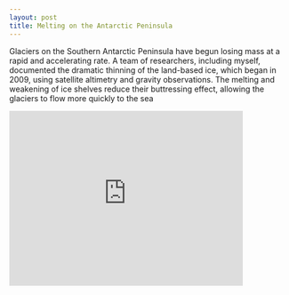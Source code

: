 ```yaml
---
layout: post
title: Melting on the Antarctic Peninsula 
---
```

Glaciers on the Southern Antarctic Peninsula have begun losing mass at a rapid and accelerating rate.
A team of researchers, including myself, documented the dramatic thinning of the land-based ice, which began in 2009, using satellite altimetry and gravity observations. 
The melting and weakening of ice shelves reduce their buttressing effect, allowing the glaciers to flow more quickly to the sea

<iframe width="420" height="315" src="http://www.youtube.com/embed/u0PXAz0F308" frameborder="0" allowfullscreen></iframe>

 